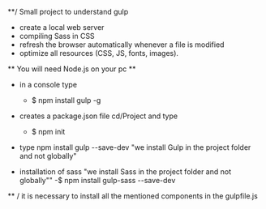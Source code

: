  **/ Small project to understand gulp

- create a local web server
- compiling Sass in CSS
- refresh the browser automatically whenever a file is modified
- optimize all resources (CSS, JS, fonts, images).

** You will need Node.js on your pc **

- in a console type
  - $ npm install gulp -g

- creates a package.json file  cd/Project and type
    - $ npm init

- type npm install gulp --save-dev "we install Gulp in the project folder and not globally"


- installation of sass "we install Sass in the project folder and not globally""
    -$ npm install gulp-sass --save-dev

** / it is necessary to install all the mentioned components in the gulpfile.js








